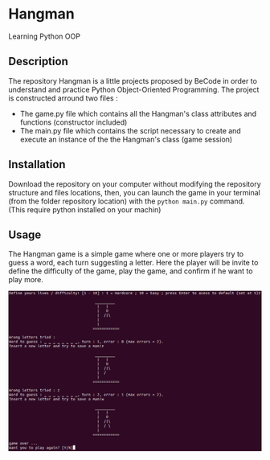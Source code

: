 # Hangman
Learning Python OOP

## Description
The repository Hangman is a little projects proposed by BeCode in order to understand and practice Python Object-Oriented Programming.
The project is constructed arround two files :
- The game.py file which contains all the Hangman's class attributes and functions (constructor included)
- The main.py file which contains the script necessary to create and execute an instance of the the Hangman's class (game session)

## Installation
Download the repository on your computer without modifying the repository structure and files locations, then, 
you can launch the game in your terminal (from the folder repository location) with the `python main.py` command. 
(This require python installed on your machin)

## Usage
The Hangman game is a simple game where one or more players try to guess a word, each turn suggesting a letter.
Here the player will be invite to define the difficulty of the game, play the game, and confirm if he want to play more.

![game screenshot](hangman.png)